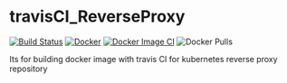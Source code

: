 # travisCI_ReverseProxy

[![Build Status](https://travis-ci.com/buluma/travisCI_ReverseProxy.svg?branch=main)](https://travis-ci.com/buluma/travisCI_ReverseProxy) [![Docker](https://github.com/buluma/travisCI_ReverseProxy/actions/workflows/docker-publish.yml/badge.svg)](https://github.com/buluma/travisCI_ReverseProxy/actions/workflows/docker-publish.yml) [![Docker Image CI](https://github.com/buluma/travisCI_ReverseProxy/actions/workflows/docker-image.yml/badge.svg)](https://github.com/buluma/travisCI_ReverseProxy/actions/workflows/docker-image.yml) ![Docker Pulls](https://img.shields.io/docker/pulls/buluma/simple-reverse-proxy)

Its for building docker image with travis CI for kubernetes reverse proxy repository
